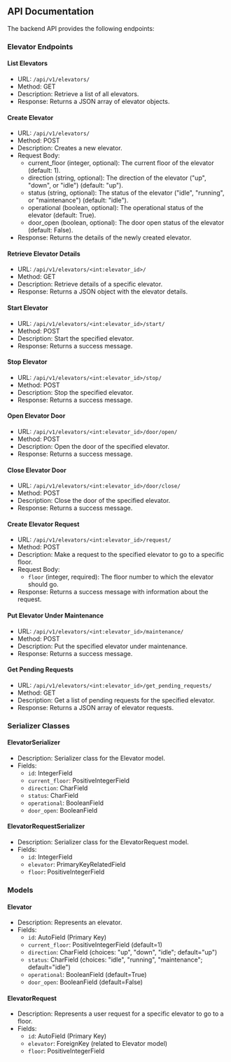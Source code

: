 ## API Documentation

The backend API provides the following endpoints:

### Elevator Endpoints

#### List Elevators

- URL: `/api/v1/elevators/`
- Method: GET
- Description: Retrieve a list of all elevators.
- Response: Returns a JSON array of elevator objects.

#### Create Elevator

- URL: `/api/v1/elevators/`
- Method: POST
- Description: Creates a new elevator.
- Request Body:
  - current_floor (integer, optional): The current floor of the elevator (default: 1).
  - direction (string, optional): The direction of the elevator ("up", "down", or "idle") (default: "up").
  - status (string, optional): The status of the elevator ("idle", "running", or "maintenance") (default: "idle").
  - operational (boolean, optional): The operational status of the elevator (default: True).
  - door_open (boolean, optional): The door open status of the elevator (default: False).
- Response: Returns the details of the newly created elevator.

#### Retrieve Elevator Details

- URL: `/api/v1/elevators/<int:elevator_id>/`
- Method: GET
- Description: Retrieve details of a specific elevator.
- Response: Returns a JSON object with the elevator details.

#### Start Elevator

- URL: `/api/v1/elevators/<int:elevator_id>/start/`
- Method: POST
- Description: Start the specified elevator.
- Response: Returns a success message.

#### Stop Elevator

- URL: `/api/v1/elevators/<int:elevator_id>/stop/`
- Method: POST
- Description: Stop the specified elevator.
- Response: Returns a success message.

#### Open Elevator Door

- URL: `/api/v1/elevators/<int:elevator_id>/door/open/`
- Method: POST
- Description: Open the door of the specified elevator.
- Response: Returns a success message.

#### Close Elevator Door

- URL: `/api/v1/elevators/<int:elevator_id>/door/close/`
- Method: POST
- Description: Close the door of the specified elevator.
- Response: Returns a success message.

#### Create Elevator Request

- URL: `/api/v1/elevators/<int:elevator_id>/request/`
- Method: POST
- Description: Make a request to the specified elevator to go to a specific floor.
- Request Body:
  - `floor` (integer, required): The floor number to which the elevator should go.
- Response: Returns a success message with information about the request.

#### Put Elevator Under Maintenance

- URL: `/api/v1/elevators/<int:elevator_id>/maintenance/`
- Method: POST
- Description: Put the specified elevator under maintenance.
- Response: Returns a success message.

#### Get Pending Requests

- URL: `/api/v1/elevators/<int:elevator_id>/get_pending_requests/`
- Method: GET
- Description: Get a list of pending requests for the specified elevator.
- Response: Returns a JSON array of elevator requests.

### Serializer Classes

#### ElevatorSerializer

- Description: Serializer class for the Elevator model.
- Fields:
  - `id`: IntegerField
  - `current_floor`: PositiveIntegerField
  - `direction`: CharField
  - `status`: CharField
  - `operational`: BooleanField
  - `door_open`: BooleanField

#### ElevatorRequestSerializer

- Description: Serializer class for the ElevatorRequest model.
- Fields:
  - `id`: IntegerField
  - `elevator`: PrimaryKeyRelatedField
  - `floor`: PositiveIntegerField

### Models

#### Elevator

- Description: Represents an elevator.
- Fields:
  - `id`: AutoField (Primary Key)
  - `current_floor`: PositiveIntegerField (default=1)
  - `direction`: CharField (choices: "up", "down", "idle"; default="up")
  - `status`: CharField (choices: "idle", "running", "maintenance"; default="idle")
  - `operational`: BooleanField (default=True)
  - `door_open`: BooleanField (default=False)

#### ElevatorRequest

- Description: Represents a user request for a specific elevator to go to a floor.
- Fields:
  - `id`: AutoField (Primary Key)
  - `elevator`: ForeignKey (related to Elevator model)
  - `floor`: PositiveIntegerField
